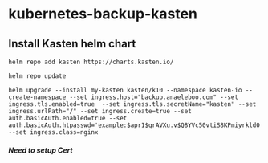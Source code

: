 # kubernetes-backup-kasten
## Install Kasten helm chart
```
helm repo add kasten https://charts.kasten.io/
```
```
helm repo update
```
```
helm upgrade --install my-kasten kasten/k10 --namespace kasten-io --create-namespace --set ingress.host="backup.anaeleboo.com" --set ingress.tls.enabled=true  --set ingress.tls.secretName="kasten" --set ingress.urlPath="/" --set ingress.create=true --set auth.basicAuth.enabled=true --set auth.basicAuth.htpasswd='example:$apr1$qrAVXu.v$Q8YVc50vtiS8KPmiyrkld0' --set ingress.class=nginx
```
##### Need to setup Cert
